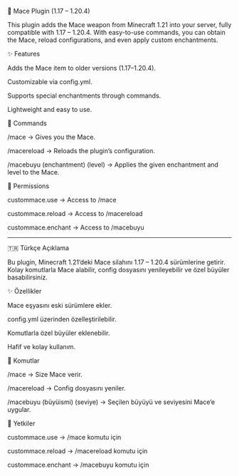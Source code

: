 🔨 Mace Plugin (1.17 – 1.20.4)

This plugin adds the Mace weapon from Minecraft 1.21 into your server, fully compatible with 1.17 – 1.20.4.
With easy-to-use commands, you can obtain the Mace, reload configurations, and even apply custom enchantments.

✨ Features

Adds the Mace item to older versions (1.17–1.20.4).

Customizable via config.yml.

Supports special enchantments through commands.

Lightweight and easy to use.


📜 Commands

/mace → Gives you the Mace.

/macereload → Reloads the plugin’s configuration.

/macebuyu (enchantment) (level) → Applies the given enchantment and level to the Mace.


📌 Permissions

custommace.use → Access to /mace

custommace.reload → Access to /macereload

custommace.enchant → Access to /macebuyu



---

🇹🇷 Türkçe Açıklama

Bu plugin, Minecraft 1.21’deki Mace silahını 1.17 – 1.20.4 sürümlerine getirir.
Kolay komutlarla Mace alabilir, config dosyasını yenileyebilir ve özel büyüler basabilirsiniz.

✨ Özellikler

Mace eşyasını eski sürümlere ekler.

config.yml üzerinden özelleştirilebilir.

Komutlarla özel büyüler eklenebilir.

Hafif ve kolay kullanım.


📜 Komutlar

/mace → Size Mace verir.

/macereload → Config dosyasını yeniler.

/macebuyu (büyüismi) (seviye) → Seçilen büyüyü ve seviyesini Mace’e uygular.


📌 Yetkiler

custommace.use → /mace komutu için

custommace.reload → /macereload komutu için

custommace.enchant → /macebuyu komutu için
